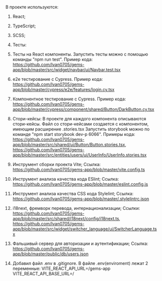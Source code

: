 В проекте используются:
1. React;
2. TypeScript;
3. SCSS;
4. Тесты:
  1. Тесты на React компоненты.
     Запустить тесты можно с помощью команды "npm run test".
     Пример кода: https://github.com/Ivan0705/gems-app/blob/master/src/widget/navbar/ui/Navbar.test.tsx

  2. e2e тестирование с Cypress.
     Пример кода: https://github.com/Ivan0705/gems-app/blob/master/cypress/e2e/features/login.cy.tsx

  3. Компонентное тестирование с Cypress.
     Пример кода: https://github.com/Ivan0705/gems-app/blob/master/cypress/component/shared/Button/DarkButton.cy.tsx

5. Стори-кейсы:
    В проекте для каждого компонента описываются стори-кейсы.
    Файл со стори-кейсами создается с компонентом, имеющим расширение .stories.tsx
    Запустить storybook можно по команде "npm start storybook dev-p 6066".
    Примеры кода: https://github.com/Ivan0705/gems-app/blob/master/src/shared/ui/Button/Button.stories.tsx,
    https://github.com/Ivan0705/gems-app/blob/master/src/entities/users/ui/UserInfo/UserInfo.stories.tsx

6. Инструмент сборки проекта Vite;
    Ссылка: https://github.com/Ivan0705/gems-app/blob/master/vite.config.ts

7. Инструмент анализа качества кода ESlint;
    Ссылка: https://github.com/Ivan0705/gems-app/blob/master/eslint.config.js

8. Инструмент анализа качества CSS кода Stylelint;
    Ссылка: https://github.com/Ivan0705/gems-app/blob/master/.stylelintrc.json

9. i18next, фремворк перевода, интернационализации;
    Ссылки: https://github.com/Ivan0705/gems-app/blob/master/src/shared/i18next/config/i18next.ts,
    https://github.com/Ivan0705/gems-app/blob/master/src/widget/switcher_language/ui/SwitcherLanguage.tsx

10. Фальшивый сервер для авторизации и аутентификации;
    Ссылка: https://github.com/Ivan0705/gems-app/blob/master/public/db/users.json

11. Добавил файл .env в .gitignore.
    В файле .env(enviroment) лежат 2 переменные:
    VITE_REACT_API_URL=/gems-app
    VITE_REACT_API_BASE_URL=/

